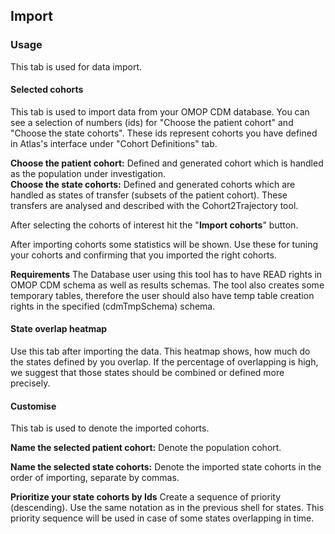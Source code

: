 
## Import
### Usage

This tab is used for data import.

#### Selected cohorts

This tab is used to import data from your OMOP CDM database. You can see a selection of numbers (ids) for "Choose the patient cohort" and "Choose the state cohorts". These ids represent cohorts you have defined in Atlas's interface under "Cohort Definitions" tab.

**Choose the patient cohort:** Defined and generated cohort which is handled as the population under investigation.  
**Choose the state cohorts:** Defined and generated cohorts which are handled as states of transfer (subsets of the patient cohort). These transfers are analysed and described with the Cohort2Trajectory tool.

After selecting the cohorts of interest hit the "**Import cohorts**" button.

After importing cohorts some statistics will be shown. Use these for tuning your cohorts and confirming that you imported the right cohorts.

**Requirements**
The Database user using this tool has to have READ rights in OMOP CDM schema as well as results schemas. The tool also creates some temporary tables, therefore the user should also have temp table creation rights in the specified (cdmTmpSchema) schema. 

#### State overlap heatmap

 Use this tab after importing the data. This heatmap shows, how much do the states defined by you overlap. If the percentage of overlapping is high, we suggest that those states should be combined or defined more precisely.  

#### Customise

This tab is used to denote the imported cohorts.

**Name the selected patient cohort:** Denote the population cohort.

**Name the selected state cohorts:** Denote the imported state cohorts in the order of importing, separate by commas.

**Prioritize your state cohorts by Ids** Create a sequence of priority (descending). Use the same notation as in the previous shell for states. This priority sequence will be used in case of some states overlapping in time.
